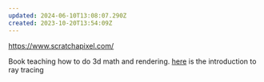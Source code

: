 ```yaml
---
updated: 2024-06-10T13:08:07.290Z
created: 2023-10-20T13:54:09Z
---
```

https://www.scratchapixel.com/

Book teaching how to do 3d math and rendering. [here](https://www.scratchapixel.com/lessons/3d-basic-rendering/ray-tracing-overview/ray-tracing-rendering-technique-overview.html) is the introduction to ray tracing